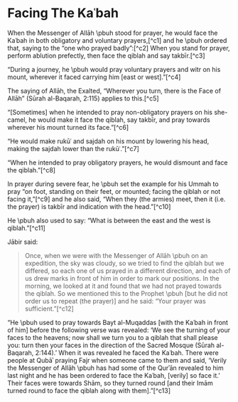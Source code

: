 

# Facing The Kaʿbah

When the Messenger of Allāh \pbuh stood for prayer, he would face the Kaʿbah in both obligatory and voluntary prayers,[^c1] and he \pbuh ordered that, saying to the “one who prayed badly”:[^c2] When you stand for prayer, perform ablution prefectly, then face the qiblah and say takbīr.[^c3]

“During a journey, he \pbuh would pray voluntary prayers and witr on his mount, wherever it faced carrying him [east or west].”[^c4]

The saying of Allāh, the Exalted, “Wherever you turn, there is the Face of Allāh” (Sūrah al-Baqarah, 2:115) applies to this.[^c5]

“[Sometimes] when he intended to pray non-obligatory prayers on his she-camel, he would make it face the qiblah, say takbīr, and pray towards wherever his mount turned its face.”[^c6]

“He would make rukūʿ and sajdah on his mount by lowering his head, making the sajdah lower than the rukūʿ.”[^c7]

“When he intended to pray obligatory prayers, he would dismount and face the qiblah.”[^c8]

In prayer during severe fear, he \pbuh set the example for his Ummah to pray “on foot, standing on their feet, or mounted; facing the qiblah or not facing it,”[^c9] and he also said, “When they (the armies) meet, then it (i.e. the prayer) is takbīr and indication with the head.”[^c10]

He \pbuh also used to say: “What is between the east and the west is qiblah.”[^c11]

Jābir said:

> Once, when we were with the Messenger of Allāh \pbuh on an expedition, the sky was cloudy, so we tried to find the qiblah but we differed, so each one of us prayed in a different direction, and each of us drew marks in front of him in order to mark our positions. In the morning, we looked at it and found that we had not prayed towards the qiblah. So we mentioned this to the Prophet \pbuh [but he did not order us to repeat (the prayer)] and he said: “Your prayer was sufficient.”[^c12]

“He \pbuh used to pray towards Bayt al-Muqaddas [with the Kaʿbah in front of him] before the following verse was revealed: ‘We see the turning of your faces to the heavens; now shall we turn you to a qiblah that shall please you: turn then your faces in the direction of the Sacred Mosque (Sūrah al-Baqarah, 2:144).’ When it was revealed he faced the Kaʿbah. There were people at Qubāʾ praying Fajr when someone came to them and said, ‘Verily the Messenger of Allāh \pbuh has had some of the Qurʾān revealed to him last night and he has been ordered to face the Kaʿbah, [verily] so face it.’ Their faces were towards Shām, so they turned round [and their Imām turned round to face the qiblah along with them].”[^c13]

